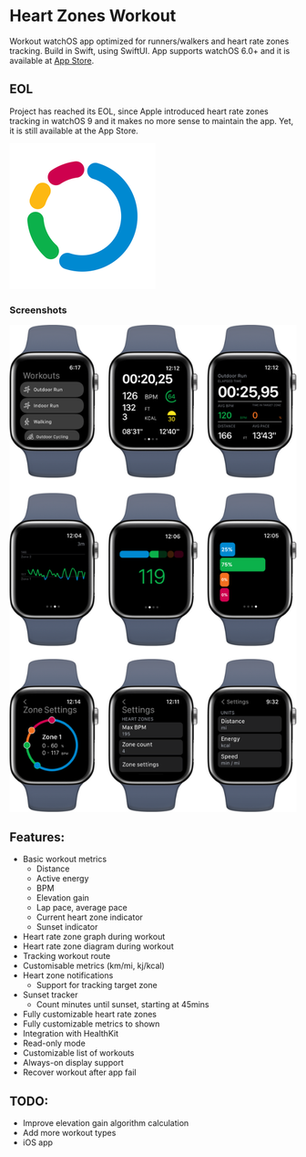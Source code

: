 # Heart Zones Workout
Workout watchOS app optimized for runners/walkers and heart rate zones tracking. Build in Swift, using SwiftUI. App supports watchOS 6.0+ and it is available at [App Store](https://apps.apple.com/us/app/heart-zones-workout/id1578321963).

## EOL 
Project has reached its EOL, since Apple introduced heart rate zones tracking in watchOS 9 and it makes no more sense to maintain the app. Yet, it is still available at the App Store.

![](icon.png)
### Screenshots
![](mocks.png)

## Features:

- Basic workout metrics
  - Distance
  - Active energy
  - BPM
  - Elevation gain
  - Lap pace, average pace
  - Current heart zone indicator
  - Sunset indicator
- Heart rate zone graph during workout
- Heart rate zone diagram during workout
- Tracking workout route
- Customisable metrics (km/mi, kj/kcal)
- Heart zone notifications
  - Support for tracking target zone
- Sunset tracker
  - Count minutes until sunset, starting at 45mins
- Fully customizable heart rate zones
- Fully customizable metrics to shown
- Integration with HealthKit
- Read-only mode
- Customizable list of workouts
- Always-on display support
- Recover workout after app fail

## TODO:
- Improve elevation gain algorithm calculation
- Add more workout types
- iOS app
